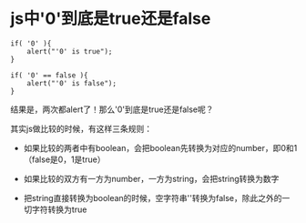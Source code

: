 # js中'0'到底是true还是false

	if( '0' ){
		alert("'0' is true");
	}
	
	if( '0' == false ){
		alert("'0' is false");
	}

结果是，两次都alert了！那么'0'到底是true还是false呢？

其实js做比较的时候，有这样三条规则：

- 如果比较的两者中有boolean，会把boolean先转换为对应的number，即0和1（false是0，1是true）

- 如果比较的双方有一方为number，一方为string，会把string转换为数字
 
- 把string直接转换为boolean的时候，空字符串''转换为false，除此之外的一切字符转换为true